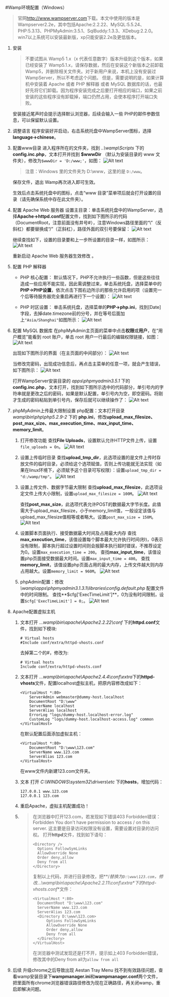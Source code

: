 #Wamp环境配置（Windows）
>官网<http://www.wampserver.com>下载。本文中使用的版本是Wampserver2.2e，其中包括Apache:2.2.22、MySQL:5.5.24、PHP:5.3.13、PHPMyAdmin:3.5.1、SqlBuddy:1.3.3、XDebug:2.2.0。win7以上系统可以安装最新版，xp只能安装2.2e及更低版本。
	
1. 安装
	>不要试图从 Wamp5 1.x（x 代表任意数字）版本升级到这个版本，如果已经安装了 Wamp5.1.x，请保存数据，然后在安装这个新版本之前卸载 Wamp5，并删除相关文件夹。对于新用户来说，本机上没有安装过 WampServer，所以不考虑这个问题。
	>但是，需要说明的是，如果计算机中安装着 Apache 或者 PHP 解释器 或者 MySQL 数据库的话，也最好先将它们卸载。因为程序安装完成之后要打开相应的端口，如果之前安装的这些程序没有卸载掉，端口仍然占用，会使本程序打开端口失败。
	
	安装接近尾声时会提示选择默认浏览器，后续会输入一些 PHP的邮件参数信息，可以保留默认设置。
	
2. 调整语言
	程序安装好并启动，右击系统托盘中WampServer图标，选择**language->chinese**。
	
3. 配置www目录
	进入程序所在的文件夹，找到 *..\wamp\Scripts* 下的**config.inc.php**，文本打开并找到 **\$wwwDir** （默认为安装目录的 www 文件夹），修改为`$wwwDir = 'D:/www;'`，如图：
	![Alt text](./images/1.png)
	
	>注意：Windows 里的文件夹为 D:\www，这里的是 `D:/www`。
	
	保存文件，退出 Wamp再次进入即可生效。
	
	生效后点击系统托盘中的图标，点击“www 目录”菜单项后就会打开设置的目录（请先确保系统中存在此文件夹）。
	
4. 配置 Apache Web 服务器
	设置主目录：单击系统托盘中的WampServer，选择**Apache->httpd.conf**配置文件，找到如下图所示的代码（DocumentRoot，注意前面没有井号#），注意Windows路径里面的“\”（反斜杠）都要替换成“/”（正斜杠），路径外面的双引号要保留：
	![Alt text](./images/2.png)
	
	继续查找如下，设置的目录要和上一步所设置的目录一样，如图所示：
	![Alt text](./images/3.png)	
	
	重新启动 Apache Web 服务器生效修改 。
	
5. 配置 PHP 解释器
	- PHP 核心配置：
		默认情况下，PHP不允许执行一些函数，但是这些往往造成一些应用不能实现，因此需调整过来，单击系统托盘，选择菜单中的 **PHP->PHP设置**，依次点击下图右边所示的那些允许启用的项（设置完一个后等待服务器完全重启再进行下一个设置）：
		![Alt text](./images/4.png)
		
	- PHP 时区设置：
		单击系统托盘，选择菜单的**PHP->php.ini**，找到[Date]字段，去掉date.timezone前的分号，并在等号后面加上`"Asia/Shanghai"`如图所示：
		![Alt text](./images/5.png)

6. 配置 MySQL 数据库
	在phpMyAdmin主页面的菜单中点击**权限**或**用户**，在“用户概览”能看到 root 账户，单击 root 用户一行最后的编辑权限链接，如图：
	![Alt text](./images/6.png)

	出现如下图所示的界面（在主页面的中间部分）：
	![Alt text](./images/7.png)
	
	当修改完密码，出现成功信息后，再点击主菜单的任意一项，就会产生错误，如下图所示：
	![Alt text](./images/8.png)
	
	打开WampServer安装目录的 *apps\phpmyadmin3.5.1* 下的**config.inc.php**，文本打开，找到如下图所示选中的代码部分，单引号内的字符串就是更改之后的密码，如果是默认配置，单引号内为空，即空密码。将刚才生成的密码粘贴到单引号内，保存后就可以继续操作了：
	![Alt text](./images/9.png)
	
7. phpMyAdmin上传最大限制设置
	php配置：文本打开目录 *wamp\bin\php\php5.2.9-2* 下的 **php.ini**，修改**upload_max_filesize、post_max_size、max_execution_time、max_input_time、memory_limit**。
	1. 打开修改功能
		查找**File Uploads**，设置默认允许HTTP文件上传，设置`file_uploads = On`。
		![Alt text](./images/10.png)

	2. 设置上传临时目录
		查找**upload_tmp_dir**，此选项设置的是文件上传时存放文件的临时目录，必须给这个选项赋值，否则上传功能就无法实现（如果在linux环境下，必须赋予这个目录可写权限）：设置`upload_tmp_dir = "d:/wamp/tmp"`。
		![Alt text](./images/11.png)

	3. 设置上传文件、数据字节最大限制
		查找**upload_max_filesize**，此选项设定文件上传大小限制，设置`upload_max_filesize = 100M`。
		![Alt text](./images/12.png)

		查找**post_max_size**，此选项代表允许POST的数据最大字节长度。此值需大于upload_max_filesize，小于memory_limit值，一般设定该值与upload_max_filesize值相等或者略大。设置`post_max_size = 150M`。
		![Alt text](./images/13.png)

	4. 设置脚本页面执行、接受数据最大时间及占用最大内存
		查找**max_execution_time**，该值设置每个脚本最大允许执行时间(秒)，0表示没有限制，脚本执行超过设置时间则会报脚本执行超时错误，不推荐设定为0。设置`max_execution_time = 200`。
		查找**max_input_time**，该值设置php页面接受数据最大时间。设置`max_input_time = 400`。
		查找**memory_limit**，该值设置php页面占用的最大内存，上传文件越大则内存占用越大。设置`memory_limit = 960M`。
		![Alt text](./images/14.png)

	5. phpAdmin配置：修改 *\wamp\apps\phpmyadmin3.1.3.1\libraries\config.default.php* 配置文件中的时间限制。
		查找**\$cfg['ExecTimeLimit']**，0为没有时间限制，设置`$cfg['ExecTimeLimit'] = 0;`。
		![Alt text](./images/15.png)

8. Apache配置虚拟主机
	1. 文本打开 *...wamp\bin\apache\Apache2.2.22\conf* 下的**httpd.conf**文件，找到如下模块:
		```
		# Virtual hosts
		#Include conf/extra/httpd-vhosts.conf
		```
		
		去掉第二个的#，修改为:
		```
		# Virtual hosts
		Include conf/extra/httpd-vhosts.conf
		```
		
	2. 文本打开 *...wamp\bin\apache\Apache2.4.4\conf\extra*下的**httpd-vhosts**文件，配置localhost虚拟主机，把原内容修改成如下：
		```
		<VirtualHost *:80>
			ServerAdmin webmaster@dummy-host.localhost
			DocumentRoot "D:\www"
			ServerName localhost
			ServerAlias localhost
			ErrorLog "logs/dummy-host.localhost-error.log"
			CustomLog "logs/dummy-host.localhost-access.log" common
		</VirtualHost>
		```
		 
		在默认配置后面添加虚拟主机：
		```
		<VirtualHost *:80>
			DocumentRoot "D:\www\123.com" 
			ServerName www.123.com
			ServerAlias 123.com
		</VirtualHost>   
		```
		
		在www文件内新建123.com文件夹。
		
	3. 文本	打开 *C:\WINDOWS\system32\drivers\etc* 下的**hosts**，增加代码：
		```
		127.0.0.1 www.123.com
		127.0.0.1 123.com
		```
	4. 重启Apache，虚拟主机配置成功！

	5. 
		>在浏览器中打开123.com，若发现如下错误403 Forbidden错误：
		>Forbidden
		>You don't have permission to access / on this server.
		>这主要是目录访问权限没有设置，需要设置对目录的访问权。
		>打开**httpd**文件，找到如下语句：
		>```
		><Directory />
		>   Options FollowSymLinks
		>   AllowOverride None
		>   Order deny,allow
		>   Deny from all
		></Directory>
		>```
		>复制以上代码，并进行目录修改，把**/**替换为`D:\www\123.com`，修改*...\wamp\bin\apache\Apache2.2.11\conf\extra*下的**httpd-vhosts.conf**文件：
		>```
		><VirtualHost *:80>
		>   DocumentRoot "D:\www\123.com" 
		>   ServerName www.123.com
		>   ServerAlias 123.com
		>   <Directory D:\www\123.com>
		>       Options FollowSymLinks
		>       AllowOverride None
		>       Order deny,allow
		>       Deny from all
		>   </Directory>
		></VirtualHost>
		>```
		>在浏览器中测试发现还是打不开，提示如上403 Forbidden错误，修改其中的Deny from all为`allow from all`

9. 后续
	升级chrome之后导致出现 Aestan Tray Menu 找不到有效路径问题，查看wamp安装目录下**wampmanager.ini**和**wampmanager.conf**两个文件，把里面所有chrome浏览器错误路径修改为现在正确路径，再关闭wamp，重启即解决问题。
